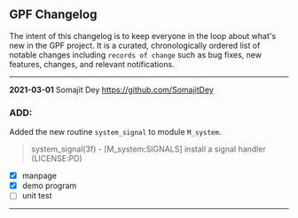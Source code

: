 ## GPF Changelog

The intent of this changelog is to keep everyone in the loop about what's
new in the GPF project. It is a curated, chronologically ordered list
of notable changes including `records of change` such as bug fixes,
new features, changes, and relevant notifications.

---
**2021-03-01**  Somajit Dey  <https://github.com/SomajitDey>

### ADD:
Added the new routine `system_signal` to module `M_system`.

   > system_signal(3f) - [M_system:SIGNALS] install a signal handler (LICENSE:PD)

   - [x] manpage
   - [x] demo program
   - [ ] unit test
---

<!--
**2020-04-01**  John S. Urban  <https://github.com/urbanjost>

### DIFF:
### ADD:
   + QA: test/test_suite_M_strings.f90
   + MANPAGE: [X]
   + DEMO PROGRAM: [X]
   + COMMIT: [abcdefghij]
### FIX:
---
-->
